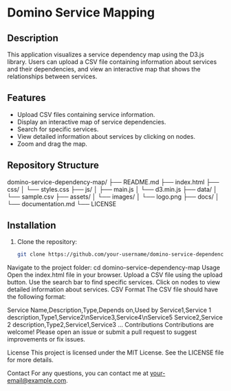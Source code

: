 # Domino Service Mapping

## Description
This application visualizes a service dependency map using the D3.js library. Users can upload a CSV file containing information about services and their dependencies, and view an interactive map that shows the relationships between services.

## Features
- Upload CSV files containing service information.
- Display an interactive map of service dependencies.
- Search for specific services.
- View detailed information about services by clicking on nodes.
- Zoom and drag the map.

## Repository Structure
domino-service-dependency-map/ ├── README.md ├── index.html ├── css/ │ └── styles.css ├── js/ │ ├── main.js │ └── d3.min.js ├── data/ │ └── sample.csv ├── assets/ │ └── images/ │ └── logo.png ├── docs/ │ └── documentation.md └── LICENSE


## Installation
1. Clone the repository:
   ```bash
   git clone https://github.com/your-username/domino-service-dependency-map.git
Navigate to the project folder:
cd domino-service-dependency-map
Usage
Open the index.html file in your browser.
Upload a CSV file using the upload button.
Use the search bar to find specific services.
Click on nodes to view detailed information about services.
CSV Format
The CSV file should have the following format:

Service Name,Description,Type,Depends on,Used by
Service1,Service 1 description,Type1,Service2\nService3,Service4\nService5
Service2,Service 2 description,Type2,Service1,Service3
...
Contributions
Contributions are welcome! Please open an issue or submit a pull request to suggest improvements or fix issues.

License
This project is licensed under the MIT License. See the LICENSE file for more details.

Contact
For any questions, you can contact me at your-email@example.com.